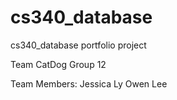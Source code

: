 # cs340_database
cs340_database portfolio project

Team CatDog
Group 12

Team Members:
Jessica Ly
Owen Lee


